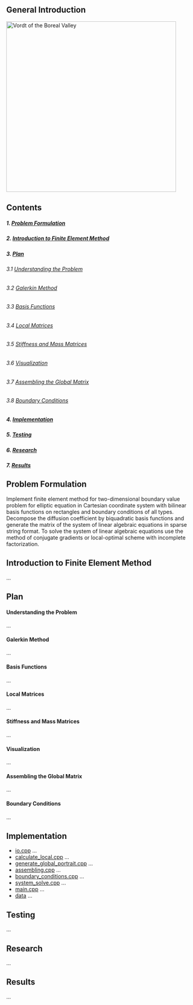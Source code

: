 ## General Introduction
<a href="https://www.youtube.com/watch?v=nxXcuDAv7Ss&t=107s"><img src="https://github.com/lenferdetroud/misc/blob/master/university/vordt_of_the_boreal_valley.png" alt="Vordt of the Boreal Valley" width="450"/></a>  
## Contents
##### 1. [Problem Formulation](https://github.com/lenferdetroud/finite-element-method#problem-formulation)
##### 2. [Introduction to Finite Element Method](https://github.com/lenferdetroud/finite-element-method#introduction-to-finite-element-method)
##### 3. [Plan](https://github.com/lenferdetroud/finite-element-method#plan)
###### 3.1 [Understanding the Problem](https://github.com/lenferdetroud/finite-element-method#understanding-the-problem)
###### 3.2 [Galerkin Method](https://github.com/lenferdetroud/finite-element-method#galerkin-method)
###### 3.3 [Basis Functions](https://github.com/lenferdetroud/finite-element-method#basis-functions)
###### 3.4 [Local Matrices](https://github.com/lenferdetroud/finite-element-method#local-matrices)
###### 3.5 [Stiffness and Mass Matrices](https://github.com/lenferdetroud/finite-element-method#stiffness-and-mass-matrices)
###### 3.6 [Visualization](https://github.com/lenferdetroud/finite-element-method#visualization)
###### 3.7 [Assembling the Global Matrix](https://github.com/lenferdetroud/finite-element-method#assembling-the-global-matrix)
###### 3.8 [Boundary Conditions](https://github.com/lenferdetroud/finite-element-method#boundary-conditions)
##### 4. [Implementation](https://github.com/lenferdetroud/finite-element-method#implementation)
##### 5. [Testing](https://github.com/lenferdetroud/finite-element-method#testing)
##### 6. [Research](https://github.com/lenferdetroud/finite-element-method#research)
##### 7. [Results](https://github.com/lenferdetroud/finite-element-method#results)
## Problem Formulation
Implement finite element method for two-dimensional boundary value problem for elliptic equation in Cartesian coordinate system with bilinear basis functions on rectangles and boundary conditions of all types. Decompose the diffusion coefficient by biquadratic basis functions and generate the matrix of the system of linear algebraic equations in sparse string format. To solve the system of linear algebraic equations use the method of conjugate gradients or local-optimal scheme with incomplete factorization.
## Introduction to Finite Element Method
...
## Plan
#### Understanding the Problem
...
#### Galerkin Method
...
#### Basis Functions 
...
#### Local Matrices
...
#### Stiffness and Mass Matrices
...
#### Visualization
...
#### Assembling the Global Matrix
...
#### Boundary Conditions 
...
## Implementation
- [io.cpp](https://github.com/lenferdetroud/finite-element-method/blob/main/io.cpp)
...
- [calculate\_local.cpp](https://github.com/lenferdetroud/finite-element-method/blob/main/calculate_local.cpp)
...
- [generate\_global\_portrait.cpp](https://github.com/lenferdetroud/finite-element-method/blob/main/generate_global_portrait.cpp)
...
- [assembling.cpp](https://github.com/lenferdetroud/finite-element-method/blob/main/assembling.cpp)
...
- [boundary\_conditions.cpp](https://github.com/lenferdetroud/finite-element-method/blob/main/boundary_conditions.cpp)
...
- [system\_solve.cpp](https://github.com/lenferdetroud/finite-element-method/blob/main/system_solve.cpp)
...
- [main.cpp](https://github.com/lenferdetroud/finite-element-method/blob/main/main.cpp)
...
- [data](https://github.com/lenferdetroud/finite-element-method/blob/main/)
...
## Testing
...
## Research
...
## Results
...
